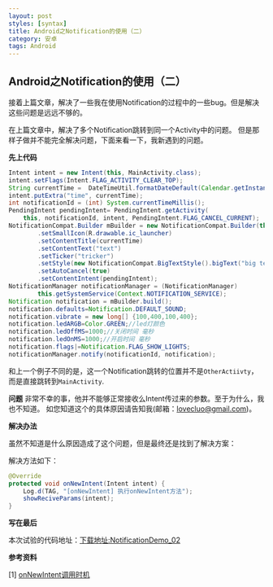 ```yaml
---
layout: post
styles: [syntax]
title: Android之Notification的使用（二）
category: 安卓
tags: Android
---
```


## Android之Notification的使用（二）

接着上篇文章，解决了一些我在使用Notification的过程中的一些bug。但是解决这些问题是远远不够的。

在上篇文章中，解决了多个Notification跳转到同一个Activity中的问题。
但是那样子做并不能完全解决问题，下面来看一下，我新遇到的问题。

**先上代码**

```java
Intent intent = new Intent(this, MainActivity.class);
intent.setFlags(Intent.FLAG_ACTIVITY_CLEAR_TOP);
String currentTime =  DateTimeUtil.formatDateDefault(Calendar.getInstance().getTime());
intent.putExtra("time", currentTime);
int notificationId = (int) System.currentTimeMillis();
PendingIntent pendingIntent= PendingIntent.getActivity(
    this, notificationId, intent, PendingIntent.FLAG_CANCEL_CURRENT);
NotificationCompat.Builder mBuilder = new NotificationCompat.Builder(this)
        .setSmallIcon(R.drawable.ic_launcher)
        .setContentTitle(currentTime)
        .setContentText("text")
        .setTicker("tricker")
        .setStyle(new NotificationCompat.BigTextStyle().bigText("big text"))
        .setAutoCancel(true)
        .setContentIntent(pendingIntent);
NotificationManager notificationManager = (NotificationManager)
		this.getSystemService(Context.NOTIFICATION_SERVICE);
Notification notification = mBuilder.build();
notification.defaults=Notification.DEFAULT_SOUND;
notification.vibrate = new long[] {100,400,100,400};
notification.ledARGB=Color.GREEN;//led灯颜色
notification.ledOffMS=1000;//关闭时间 毫秒
notification.ledOnMS=1000;//开启时间 毫秒
notification.flags|=Notification.FLAG_SHOW_LIGHTS;
notificationManager.notify(notificationId, notification);
```

和上一个例子不同的是，这一个Notification跳转的位置并不是`OtherActiivty`，
而是直接跳转到`MainActivity`.

**问题**
非常不幸的事，他并不能够正常接收么Intent传过来的参数。至于为什么，我也不知道。
如您知道这个的具体原因请告知我(邮箱：lovecluo@gmail.com)。


**解决办法**

虽然不知道是什么原因造成了这个问题，但是最终还是找到了解决方案：

解决方法如下：

```java
@Override
protected void onNewIntent(Intent intent) {
	Log.d(TAG, "[onNewIntent] 执行onNewIntent方法");
	showReciveParams(intent);
}
```

**写在最后**

本次试验的代码地址：[下载地址:NotificationDemo_02](https://github.com/Pinned/NotificationDemo)

**参考资料**

[1] [onNewIntent调用时机](http://www.cnblogs.com/zenfly/archive/2012/02/10/2345196.html)
